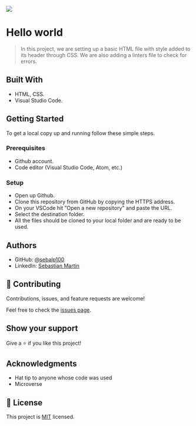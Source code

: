 ![](https://img.shields.io/badge/Microverse-blueviolet)

# Hello world

> In this project, we are setting up a basic HTML file with style added to its header through CSS. We are also adding a linters file to check for errors.

## Built With

- HTML, CSS.
- Visual Studio Code.

## Getting Started

To get a local copy up and running follow these simple steps.

### Prerequisites

- Github account.
- Code editor (Visual Studio Code, Atom, etc.)

### Setup

- Open up Github.
- Clone this repository from GitHub by copying the HTTPS address.
- On your VSCode hit "Open a new repository" and paste the URL.
- Select the destination folder.
- All the files should be cloned to your local folder and are ready to be used.

## Authors

- GitHub: [@sebalp100](https://github.com/sebalp100)
- LinkedIn: [Sebastian Martin](https://www.linkedin.com/in/sebastian-martin-956b2724a/)

## 🤝 Contributing

Contributions, issues, and feature requests are welcome!

Feel free to check the [issues page](../../issues/).

## Show your support

Give a ⭐️ if you like this project!

## Acknowledgments

- Hat tip to anyone whose code was used
- Microverse

## 📝 License

This project is [MIT](./LICENSE) licensed.
